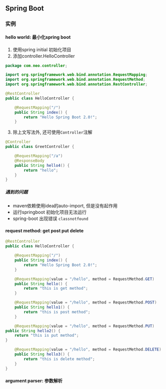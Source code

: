 ## Spring Boot


### 实例


#### hello world: 最小化spring boot

1. 使用spring initial 初始化项目
2. 添加controller.HelloController

```java
package com.neo.controller;

import org.springframework.web.bind.annotation.RequestMapping;
import org.springframework.web.bind.annotation.RequestMethod;
import org.springframework.web.bind.annotation.RestController;

@RestController
public class HelloController {

    @RequestMapping("/")
    public String index() {
        return "Hello Spring Boot 2.0!";
    }
```

3. 除上文写法外, 还可使用`Controller`注解

```java
@Controller
public class GreetController {

    @RequestMapping("/a")
    @ResponseBody
    public String hello4() {
        return "hello";
    }
}
```

##### 遇到的问题

- maven依赖使用idea的auto-import, 但是没有起作用
- 运行springboot 初始化项目无法运行
- spring-boot 出现错误 `classnotfound`


#### request method: get post put delete

```java
@RestController
public class HelloController {

    @RequestMapping("/")
    public String index() {
        return "Hello Spring Boot 2.0!";
    }

    @RequestMapping(value = "/hello", method = RequestMethod.GET)
    public String hello() {
        return "this is get method";
    }

    @RequestMapping(value = "/hello", method = RequestMethod.POST)
    public String hello1() {
        return "this is post method";
    }

    @RequestMapping(value = "/hello", method = RequestMethod.PUT)
public String hello2() {
    return "this is put method";
}

    @RequestMapping(value = "/hello", method = RequestMethod.DELETE)
    public String hello3() {
        return "this is delete method";
    }
}
```

#### argument parser: 参数解析

































